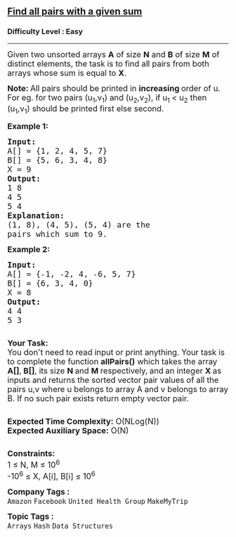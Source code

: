 <h2><a href="https://practice.geeksforgeeks.org/problems/find-all-pairs-whose-sum-is-x5808/1?utm_source=youtube&utm_medium=collab_striver_ytdescription&utm_campaign=find-all-pairs-whose-sum-is-x">Find all pairs with a given sum</a></h2><h3>Difficulty Level : Easy</h3><hr><div class="problems_problem_content__Xm_eO"><p><span style="font-size:18px">Given two unsorted arrays <strong>A</strong> of size <strong>N</strong> and <strong>B</strong> of size <strong>M</strong> of distinct elements, the task is to find all pairs from both arrays whose sum is equal to <strong>X</strong>.</span></p>

<p><span style="font-size:18px"><strong>Note:&nbsp;</strong>All pairs should be printed in <strong>increasing </strong>order of u. For eg. for two pairs (u<sub>1</sub>,v<sub>1</sub>) and (u<sub>2</sub>,v<sub>2</sub>), if u<sub>1&nbsp;</sub>&lt; u<sub>2</sub>&nbsp;then<br>
(u<sub>1</sub>,v<sub>1</sub>) should be printed first else second.</span></p>

<p><span style="font-size:18px"><strong>Example 1:</strong></span></p>

<pre><span style="font-size:18px"><strong>Input:</strong>
A[] = {1, 2, 4, 5, 7}
B[] = {5, 6, 3, 4, 8} 
X = 9 
<strong>Output: 
</strong>1 8
4 5 
5 4
<strong>Explanation:</strong>
(1, 8), (4, 5), (5, 4) are the
pairs which sum to 9.</span>
</pre>

<div><span style="font-size:18px"><strong>Example 2:</strong></span></div>

<pre><span style="font-size:18px"><strong>Input:</strong>
A[] = {-1, -2, 4, -6, 5, 7}
B[] = {6, 3, 4, 0} 
X = 8 
<strong>Output:</strong>
4 4 
5 3</span>
</pre>

<p><br>
<span style="font-size:18px"><strong>Your Task:&nbsp;&nbsp;</strong><br>
You don't need to read input or print anything. Your task is to complete the function <strong>allPairs()</strong>&nbsp;which takes the array <strong>A[]</strong>,<strong> B[]</strong>, its size <strong>N </strong>and <strong>M </strong>respectively,<strong> </strong>and<strong> </strong>an integer <strong>X&nbsp;</strong>as inputs and returns the sorted vector pair values of all the pairs u,v&nbsp;where u&nbsp;belongs to array&nbsp;A and v&nbsp;belongs to array B. If no such pair exists return empty vector pair.</span></p>

<p><br>
<span style="font-size:18px"><strong>Expected Time Complexity:</strong> O(NLog(N))<br>
<strong>Expected Auxiliary Space:</strong> O(N)</span></p>

<p><br>
<span style="font-size:18px"><strong>Constraints:</strong><br>
1 ≤ N, M&nbsp;≤ 10<sup>6</sup><br>
-10<sup>6</sup> ≤ X, A[i], B[i] ≤ 10<sup>6</sup></span></p>
</div><p><span style=font-size:18px><strong>Company Tags : </strong><br><code>Amazon</code>&nbsp;<code>Facebook</code>&nbsp;<code>United Health Group</code>&nbsp;<code>MakeMyTrip</code>&nbsp;<br><p><span style=font-size:18px><strong>Topic Tags : </strong><br><code>Arrays</code>&nbsp;<code>Hash</code>&nbsp;<code>Data Structures</code>&nbsp;